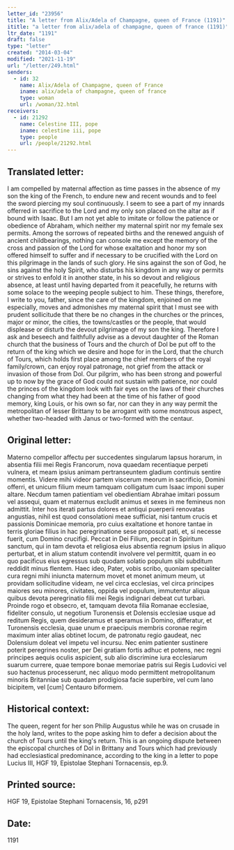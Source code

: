 ```yaml
---
letter_id: "23956"
title: "A letter from Alix/Adela of Champagne, queen of France (1191)"
ititle: "a letter from alix/adela of champagne, queen of france (1191)"
ltr_date: "1191"
draft: false
type: "letter"
created: "2014-03-04"
modified: "2021-11-19"
url: "/letter/249.html"
senders:
  - id: 32
    name: Alix/Adela of Champagne, queen of France
    iname: alix/adela of champagne, queen of france
    type: woman
    url: /woman/32.html
receivers:
  - id: 21292
    name: Celestine III, pope
    iname: celestine iii, pope
    type: people
    url: /people/21292.html
---
```

<h2> Translated letter:</h2>I am compelled by maternal affection as time passes in the absence of my son the king of the French, to endure new and recent wounds and to feel the sword piercing my soul continuously.  I seem to see a part of my innards offerred in sacrifice to the Lord and my only son placed on the altar as if bound with Isaac.  But I am not yet able to imitate or follow the patience or obedience of Abraham, which neither my maternal spirit nor my female sex permits.  Among the sorrows of repeated births and the renewed anguish of ancient childbearings, nothing can console me except the memory of the cross and passion of the Lord for whose exaltation and honor my son offered himself to suffer and if necessary to be crucified with the Lord on this pilgrimage in the lands of such glory.  He sins against the son of God, he sins against the holy Spirit, who disturbs his kingdom in any way or permits or strives to enfold it in another state, in his so devout and religious absence, at least until having departed from it peacefully, he returns with some solace to the weeping people subject to him.
These things, therefore, I write to you, father, since the care of the kingdom, enjoined on me especially, moves and admonishes my maternal spirit that I must see with prudent sollicitude that there be no changes in the churches or the princes, major or minor, the cities, the towns/castles or the people, that would displease or disturb the devout pilgrimage of my son the king.  Therefore I ask and beseech and faithfully advise as a devout daughter of the Roman church that the business of Tours and the church of Dol be put off to the return of the king which we desire and hope for in the Lord, that the church of Tours, which holds first place among the chief members of the royal family/crown, can enjoy royal patronage, not grief from the attack or invasion of those from Dol.  Our pilgrim, who has been strong and powerful up to now by the grace of God could not sustain with patience, nor could the princes of the kingdom look with fair eyes on the laws of their churches changing from what they had been at the time of his father of good memory, king Louis, or his own so far, nor can they in any way permit the metropolitan of lesser Brittany to be arrogant with some monstrous aspect, whether two-headed with Janus or two-formed with the centaur.
<h2 class="mt-4"> Original letter:</h2>Materno compellor affectu per succedentes singularum lapsus horarum, in absentia filii mei Regis Francorum, nova quaedam recentiaque perpeti vulnera, et meam ipsius animam pertranseuntem gladium continuis sentire momentis. Videre mihi videor partem viscerum meorum in sacrificio, Domini offerri, et unicum filium meum tamquam colligatum cum Isaac imponi super altare. Necdum tamen patientiam vel obedientiam Abrahae imitari possum vel assequi, quam et maternus excludit animus et sexes in me femineus non admittit. Inter hos iterati partus dolores et antiqui puerperii renovatas angustias, nihil est quod consolationi meae sufficiat, nisi tantum crucis et passionis Dominicae memoria, pro cuius exaltatione et honore tantae in terris gloriae filius in hac peregrinatione sese proposuit pati, et, si necesse fuerit, cum Domino crucifigi. Peccat in Dei Filium, peccat in Spiritum sanctum, qui in tam devota et religiosa eius absentia regnum ipsius in aliquo perturbat, et in alium statum contendit involvere vel permittit, quam in eo quo pacificus eius egressus sub quodam solatio populum sibi subditum reddidit minus flentem.
Haec ideo, Pater, vobis scribo, quoniam specialiter cura regni mihi iniuncta maternum movet et monet animum meum, ut providam sollicitudine videam, ne vel circa ecclesias, vel circa principes maiores seu minores, civitates, oppida vel populum, immutentur aliqua quibus devota peregrinatio filii mei Regis indignari debeat cut turbari. Proinde rogo et obsecro, et, tamquam devota filia Romanae ecclesiae, fideliter consulo, ut negotium Turonensis et Dolensis ecclesiae usque ad reditum Regis, quem desideramus et speramus in Domino, differatur, et Turonensis ecclesia, quae unum e praecipuis membris coronae regim maximum inter alias obtinet locum, de patronatu regio gaudeat, nec Dolensium doleat vel impetu vel incursu. Nec enim patienter sustinere poterit peregrines noster, per Dei gratiam fortis adhuc et potens, nec regni principes aequis oculis aspicient, sub alio discrimine iura ecclesiarum suarum currere, quae tempore bonae memoriae patris sui Regis Ludovici vel suo hactenus processerunt, nec aliquo modo permittent metropolitanum minoris Britanniae sub quadam prodigiosa facie superbire, vel cum Iano bicipitem, vel [cum] Centauro biformem.
<h2 class="mt-4"> Historical context:</h2>The queen, regent for her son Philip Augustus while he was on crusade in the holy land, writes to the pope asking him to defer a decision about the church of Tours until the king's return.  This is an ongoing dispute between the episcopal churches of Dol in Brittany and Tours which had previously had ecclesiastical predominance, according to the king in a letter to pope Lucius III, HGF 19, Epistolae Stephani Tornacensis, ep.9.
<h2 class="mt-4"> Printed source:</h2>HGF 19, Epistolae Stephani Tornacensis, 16, p291
<h2 class="mt-4"> Date:</h2>1191